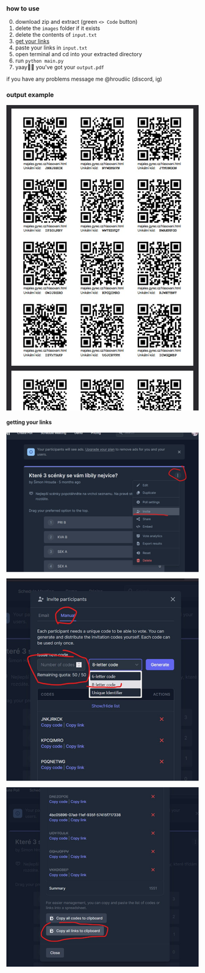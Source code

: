 ### how to use

0) download zip and extract (green `<> Code` button)
1) delete the `images` folder if it exists
2) delete the contents of `input.txt`
3) [get your links](#getting-your-links)
4) paste your links in `input.txt`
5) open terminal and cd into your extracted directory
6) run `python main.py`
7) yaay🎉🎉 you've got your `output.pdf`

if you have any problems message me @hroudiic (discord, ig)

### output example
![output example](./readme_images/Screenshot%202024-10-26%20104333.jpg)


#### getting your links

![yee](./readme_images/Screenshot%202024-10-26%20095941.jpg)

![yee](./readme_images/Screenshot%202024-10-26%20095625.jpg)

![yee](./readme_images/Screenshot%202024-10-26%20095357.jpg)
